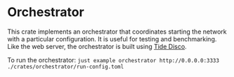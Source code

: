 # Orchestrator

This crate implements an orchestrator that coordinates starting the network with a particular configuration. It is
useful for testing and benchmarking. Like the web server, the orchestrator is built using
[Tide Disco](https://github.com/EspressoSystems/tide-disco).

To run the orchestrator: `just example orchestrator http://0.0.0.0:3333 ./crates/orchestrator/run-config.toml`
